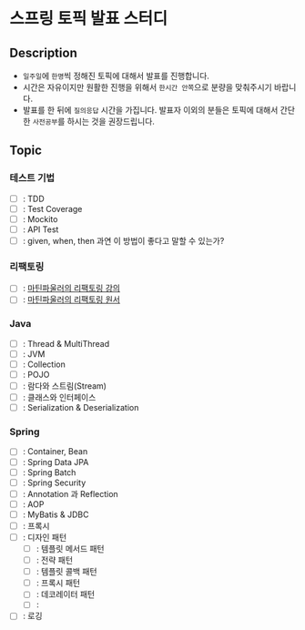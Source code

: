 # 스프링 토픽 발표 스터디

## Description

-   `일주일`에 `한명`씩 정해진 토픽에 대해서 발표를 진행합니다.
-   시간은 자유이지만 원활한 진행을 위해서 `한시간 안쪽`으로 분량을 맞춰주시기 바랍니다.
-   발표를 한 뒤에 `질의응답` 시간을 가집니다. 발표자 이외의 분들은 토픽에 대해서 간단한 `사전공부`를 하시는 것을 권장드립니다.

## Topic

### 테스트 기법

-   [ ] : TDD
-   [ ] : Test Coverage
-   [ ] : Mockito
-   [ ] : API Test
-   [ ] : given, when, then 과연 이 방법이 좋다고 말할 수 있는가?

### 리팩토링

-   [ ] : [마틴파울러의 리팩토링 강의](https://www.youtube.com/watch?v=mNPpfB8JSIU)
-   [ ] : [마틴파울러의 리팩토링 원서](http://silab.fon.bg.ac.rs/wp-content/uploads/2016/10/Refactoring-Improving-the-Design-of-Existing-Code-Addison-Wesley-Professional-1999.pdf)

### Java

-   [ ] : Thread & MultiThread
-   [ ] : JVM
-   [ ] : Collection
-   [ ] : POJO
-   [ ] : 람다와 스트림(Stream)
-   [ ] : 클래스와 인터페이스
-   [ ] : Serialization & Deserialization

### Spring

-   [ ] : Container, Bean
-   [ ] : Spring Data JPA
-   [ ] : Spring Batch
-   [ ] : Spring Security
-   [ ] : Annotation 과 Reflection
-   [ ] : AOP
-   [ ] : MyBatis & JDBC
-   [ ] : 프록시
-   [ ] : 디자인 패턴
    -   [ ] : 템플릿 메서드 패턴
    -   [ ] : 전략 패턴
    -   [ ] : 템플릿 콜백 패턴
    -   [ ] : 프록시 패턴
    -   [ ] : 데코레이터 패턴
    -   [ ] :
-   [ ] : 로깅
